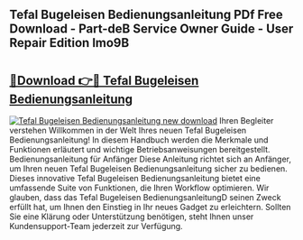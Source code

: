 ## Tefal Bugeleisen Bedienungsanleitung PDf Free Download - Part-deB Service Owner Guide - User Repair Edition lmo9B

# <h2><a href="http://df1x46.blite.top/?on=Tefal+Bugeleisen+Bedienungsanleitung">🔗Download 👉🔴 Tefal Bugeleisen Bedienungsanleitung</a></h2>

[![Tefal Bugeleisen Bedienungsanleitung new download](https://i.imgur.com/lujVjoI.png)](http://df1x46.blite.top/?on=Tefal+Bugeleisen+Bedienungsanleitung)
Ihren Begleiter verstehen Willkommen in der Welt Ihres neuen Tefal Bugeleisen Bedienungsanleitung! In diesem Handbuch werden die Merkmale und Funktionen erläutert und wichtige Betriebsanweisungen bereitgestellt. Bedienungsanleitung für Anfänger Diese Anleitung richtet sich an Anfänger, um Ihren neuen Tefal Bugeleisen Bedienungsanleitung sicher zu bedienen. Dieses innovative Tefal Bugeleisen Bedienungsanleitung bietet eine umfassende Suite von Funktionen, die Ihren Workflow optimieren. Wir glauben, dass das Tefal Bugeleisen BedienungsanleitungD seinen Zweck erfüllt hat, um Ihnen den Einstieg in Ihr neues Gadget zu erleichtern. Sollten Sie eine Klärung oder Unterstützung benötigen, steht Ihnen unser Kundensupport-Team jederzeit zur Verfügung.
